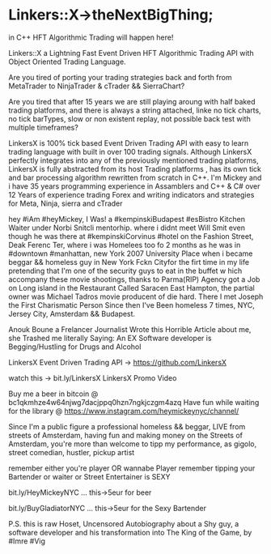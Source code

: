 # Linkers::X→theNextBigThing; 

in C++ HFT Algorithmic Trading will happen here!

Linkers::X a Lightning Fast Event Driven HFT Algorithmic Trading API with Object Oriented Trading Language.


Are you tired of porting your trading strategies back and forth from MetaTrader to NinjaTrader & cTrader && SierraChart?

Are you tired that after 15 years we are still playing aroung with half baked trading platforms, 
and there is always a string attached, linke no tick charts, no tick barTypes, slow or non existent replay, not possible back test with multiple timeframes?

LinkersX is 100% tick based Event Driven Trading API with easy to learn trading language with built in over 100 trading signals.
Although LinkersX perfectly integrates into any of the previously mentioned trading platforms, 
LinkersX is fully abstracted from its host Trading platforms , has its own tick and bar processing algorithm rewritten from scratch in C++.
I'm Mickey and i have 35 years programming experience in Assamblers and C++ & C#<lil bit>
over 12 Years of experience trading Forex and writing indicators and strategies for Meta, Ninja, sierra and cTrader

hey #iAm #heyMickey, I Was! a #kempinskiBudapest #esBistro Kitchen Waiter under Norbi Snitcli mentorhip.
where i didnt meet Will Smit even though he was there at #kempinskiCorvinus #hotel on the Fashion Street,
Deak Ferenc Ter, where i was Homelees too fo 2 months 
as he was in #downtown #manhattan, new York 2007 University Place when i became beggar && 
homeless guy in New York Fckn Cityfor the firt time in my life pretending that I'm one of the security guys
 to eat in the buffet 
w hich accompany these movie shootings, thanks to Parma(RIP) Agency
got a Job on Long island in the Restaurant Called Saracen East Hampton,  the partial owner was
Michael Tadros movie producent of die hard. 
There I met Joseph the First Charismatic Person
Since then I've Been homeless 7 times, NYC, Jersey City, Amsterdam && Budapest.

Anouk Boune a Frelancer Journalist Wrote this Horrible Article about me, 
she Trashed me literally Saying:
An EX Software developer is Begging/Hustling for Drugs and Alcohol

LinkersX Event Driven Trading API -> https://github.com/LinkersX

watch this -> bit.ly/LinkersX   LinkersX Promo Video

Buy me a beer in bitcoin @ bc1qkmhze4w64njwg7dacjppq0hzn7ngkjczgm4azq 
Have fun while waiting for the library @ https://www.instagram.com/heymickeynyc/channel/

Since I'm a public figure a professional homeless && beggar, LIVE from streets of Amsterdam,
 having fun and making money on the Streets of Amsterdam,
 you're more than welcome to tipp my performance, as gigolo, street comedian, hustler, pickup artist

 remember either you're player OR wannabe Player
 remember tipping your Bartender or waiter or Street Entertainer is SEXY

bit.ly/HeyMickeyNYC ... this->5eur for beer

bit.ly/BuyGladiatorNYC ... this->5eur for the Sexy Bartender

P.S. this is raw Hoset, Uncensored Autobiography about a Shy guy, a software developer and his transformation
into The King of the Game, by #Imre #Vig


